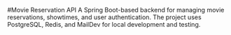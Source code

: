 #Movie Reservation API
A Spring Boot-based backend for managing movie reservations, showtimes, and user authentication. The project uses PostgreSQL, Redis, and MailDev for local development and testing.
